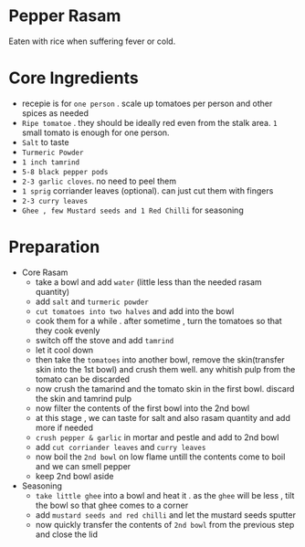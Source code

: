 # Pepper Rasam

Eaten with rice when suffering fever or cold. 

# Core Ingredients
 - recepie is for `one person` . scale up tomatoes per person and other spices as needed
 - `Ripe tomatoe` . they should be ideally red even from the stalk area. `1` small tomato is enough for one person. 
 - `Salt` to taste
 - `Turmeric Powder`
 - `1 inch tamrind`
 - `5-8 black pepper pods`
 - `2-3 garlic cloves`. no need to peel them
 - `1 sprig` corriander leaves (optional). can just cut them with fingers
 - `2-3 curry leaves`
 - `Ghee , few Mustard seeds and 1 Red Chilli` for seasoning

# Preparation
 - Core Rasam
   - take a bowl and add `water` (little less than the needed rasam quantity)
   - add `salt` and `turmeric powder`
   - `cut tomatoes into two halves` and add into the bowl
   - cook them for a while . after sometime , turn the tomatoes so that they cook evenly
   - switch off the stove and add `tamrind`
   - let it cool down
   - then take the `tomatoes` into another bowl, remove the skin(transfer skin into the 1st bowl) and crush them well. any whitish pulp from the tomato can be discarded
   - now crush the tamarind and the tomato skin in the first bowl. discard the skin and tamrind pulp
   - now filter the contents of the first bowl into the 2nd bowl
   - at this stage , we can taste for salt and also rasam quantity and add more if needed
   - `crush pepper & garlic` in mortar and pestle and add to 2nd bowl
   - add `cut corriander leaves` and `curry leaves`
   - now boil the `2nd bowl` on low flame untill the contents come to boil and we can smell pepper
   - keep 2nd bowl aside  
- Seasoning
  -  `take little ghee` into a bowl and heat it . as the `ghee` will be less , tilt the bowl so that ghee comes to a corner
  -  add `mustard seeds and red chilli` and let the mustard seeds sputter
  -  now quickly transfer the contents of `2nd bowl` from the previous step and close the lid
